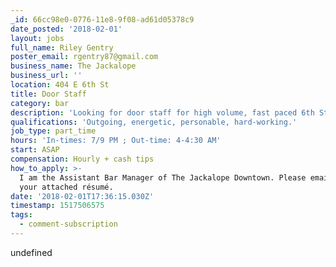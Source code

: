 ```yaml
---
_id: 66cc98e0-0776-11e8-9f08-ad61d05378c9
date_posted: '2018-02-01'
layout: jobs
full_name: Riley Gentry
poster_email: rgentry87@gmail.com
business_name: The Jackalope
business_url: ''
location: 404 E 6th St
title: Door Staff
category: bar
description: 'Looking for door staff for high volume, fast paced 6th St bar.'
qualifications: 'Outgoing, energetic, personable, hard-working.'
job_type: part_time
hours: 'In-times: 7/9 PM ; Out-time: 4-4:30 AM'
start: ASAP
compensation: Hourly + cash tips
how_to_apply: >-
  I am the Assistant Bar Manager of The Jackalope Downtown. Please email me with
  your attached résumé.
date: '2018-02-01T17:36:15.030Z'
timestamp: 1517506575
tags:
  - comment-subscription
---
```

undefined

